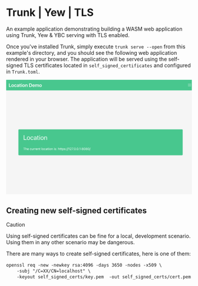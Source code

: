# Trunk | Yew | TLS

An example application demonstrating building a WASM web application using Trunk, Yew & YBC serving with TLS enabled.

Once you've installed Trunk, simply execute `trunk serve --open` from this example's directory, and you
should see the following web application rendered in your browser. The application will be served using
the self-signed TLS certificates located in `self_signed_certificates` and configured in `Trunk.toml`.

![Screenshot with TLS enabled](example-yew-tls.png)

## Creating new self-signed certificates

> [!CAUTION]
> Using self-signed certificates can be fine for a local, development scenario. Using them in any other scenario may be
> dangerous.

There are many ways to create self-signed certificates, here is one of them:

```shell
openssl req -new -newkey rsa:4096 -days 3650 -nodes -x509 \
    -subj "/C=XX/CN=localhost" \
    -keyout self_signed_certs/key.pem  -out self_signed_certs/cert.pem
```
